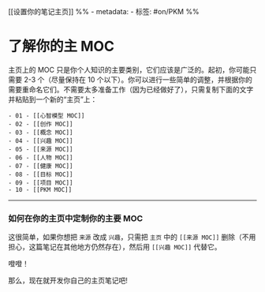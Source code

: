 [[设置你的笔记主页]]
%% - metadata:
	- 标签: #on/PKM %%
# 了解你的主 MOC
主页上的 MOC 只是你个人知识的主要类别，它们应该是广泛的。起初，你可能只需要 2-3 个（尽量保持在 10 个以下）。你可以进行一些简单的调整，并根据你的需要重命名它们。不需要太多准备工作（因为已经做好了），只需复制下面的文字并粘贴到一个新的“主页”上：

```
- 01 - [[心智模型 MOC]]
- 02 - [[创作 MOC]] 
- 03 - [[概念 MOC]]
- 04 - [[兴趣 MOC]]
- 05 - [[来源 MOC]]
- 06 - [[人物 MOC]]
- 07 - [[健康 MOC]]
- 08 - [[目标 MOC]]
- 09 - [[项目 MOC]]
- 10 - [[PKM MOC]]
```

---
### 如何在你的主页中定制你的主要 MOC
这很简单，如果你想把 `来源` 改成 `兴趣`，只需把 `主页` 中的 `[[来源 MOC]]` 删除（不用担心，这篇笔记在其他地方仍然存在），然后用 `[[兴趣 MOC]]` 代替它。

噔噔！

那么，现在就开发你自己的主页笔记吧!